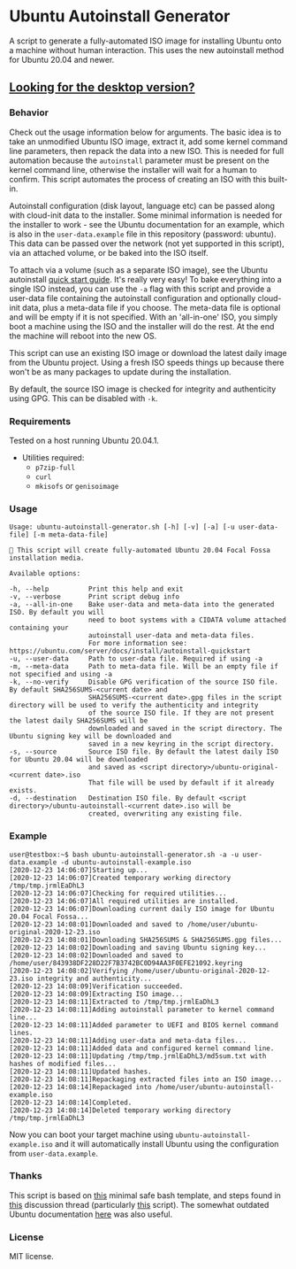 # Ubuntu Autoinstall Generator
A script to generate a fully-automated ISO image for installing Ubuntu onto a machine without human interaction. This uses the new autoinstall method
for Ubuntu 20.04 and newer.

## [Looking for the desktop version?](https://github.com/covertsh/ubuntu-preseed-iso-generator)

### Behavior
Check out the usage information below for arguments. The basic idea is to take an unmodified Ubuntu ISO image, extract it, add some kernel command line parameters, then repack the data into a new ISO. This is needed for full automation because the ```autoinstall``` parameter must be present on the kernel command line, otherwise the installer will wait for a human to confirm. This script automates the process of creating an ISO with this built-in.

Autoinstall configuration (disk layout, language etc) can be passed along with cloud-init data to the installer. Some minimal information is needed for
the installer to work - see the Ubuntu documentation for an example, which is also in the ```user-data.example``` file in this repository (password: ubuntu). This data can be passed over the network (not yet supported in this script), via an attached volume, or be baked into the ISO itself.

To attach via a volume (such as a separate ISO image), see the Ubuntu autoinstall [quick start guide](https://ubuntu.com/server/docs/install/autoinstall-quickstart). It's really very easy! To bake everything into a single ISO instead, you can use the ```-a``` flag with this script and provide a user-data file containing the autoinstall configuration and optionally cloud-init data, plus a meta-data file if you choose. The meta-data file is optional and will be empty if it is not specified. With an 'all-in-one' ISO, you simply boot a machine using the ISO and the installer will do the rest. At the end the machine will reboot into the new OS.

This script can use an existing ISO image or download the latest daily image from the Ubuntu project. Using a fresh ISO speeds things up because there won't be as many packages to update during the installation.

By default, the source ISO image is checked for integrity and authenticity using GPG. This can be disabled with ```-k```.

### Requirements
Tested on a host running Ubuntu 20.04.1.
- Utilities required:
    - ```p7zip-full```
    - ```curl```
    - ```mkisofs``` or ```genisoimage```

### Usage
```
Usage: ubuntu-autoinstall-generator.sh [-h] [-v] [-a] [-u user-data-file] [-m meta-data-file]

💁 This script will create fully-automated Ubuntu 20.04 Focal Fossa installation media.

Available options:

-h, --help          Print this help and exit
-v, --verbose       Print script debug info
-a, --all-in-one    Bake user-data and meta-data into the generated ISO. By default you will
                    need to boot systems with a CIDATA volume attached containing your
                    autoinstall user-data and meta-data files.
                    For more information see: https://ubuntu.com/server/docs/install/autoinstall-quickstart
-u, --user-data     Path to user-data file. Required if using -a
-m, --meta-data     Path to meta-data file. Will be an empty file if not specified and using -a
-k, --no-verify     Disable GPG verification of the source ISO file. By default SHA256SUMS-<current date> and
                    SHA256SUMS-<current date>.gpg files in the script directory will be used to verify the authenticity and integrity
                    of the source ISO file. If they are not present the latest daily SHA256SUMS will be
                    downloaded and saved in the script directory. The Ubuntu signing key will be downloaded and
                    saved in a new keyring in the script directory.
-s, --source        Source ISO file. By default the latest daily ISO for Ubuntu 20.04 will be downloaded
                    and saved as <script directory>/ubuntu-original-<current date>.iso
                    That file will be used by default if it already exists.
-d, --destination   Destination ISO file. By default <script directory>/ubuntu-autoinstall-<current date>.iso will be
                    created, overwriting any existing file.
```

### Example
```
user@testbox:~$ bash ubuntu-autoinstall-generator.sh -a -u user-data.example -d ubuntu-autoinstall-example.iso
[2020-12-23 14:06:07]Starting up...
[2020-12-23 14:06:07]Created temporary working directory /tmp/tmp.jrmlEaDhL3
[2020-12-23 14:06:07]Checking for required utilities...
[2020-12-23 14:06:07]All required utilities are installed.
[2020-12-23 14:06:07]Downloading current daily ISO image for Ubuntu 20.04 Focal Fossa...
[2020-12-23 14:08:01]Downloaded and saved to /home/user/ubuntu-original-2020-12-23.iso
[2020-12-23 14:08:01]Downloading SHA256SUMS & SHA256SUMS.gpg files...
[2020-12-23 14:08:02]Downloading and saving Ubuntu signing key...
[2020-12-23 14:08:02]Downloaded and saved to /home/user/843938DF228D22F7B3742BC0D94AA3F0EFE21092.keyring
[2020-12-23 14:08:02]Verifying /home/user/ubuntu-original-2020-12-23.iso integrity and authenticity...
[2020-12-23 14:08:09]Verification succeeded.
[2020-12-23 14:08:09]Extracting ISO image...
[2020-12-23 14:08:11]Extracted to /tmp/tmp.jrmlEaDhL3
[2020-12-23 14:08:11]Adding autoinstall parameter to kernel command line...
[2020-12-23 14:08:11]Added parameter to UEFI and BIOS kernel command lines.
[2020-12-23 14:08:11]Adding user-data and meta-data files...
[2020-12-23 14:08:11]Added data and configured kernel command line.
[2020-12-23 14:08:11]Updating /tmp/tmp.jrmlEaDhL3/md5sum.txt with hashes of modified files...
[2020-12-23 14:08:11]Updated hashes.
[2020-12-23 14:08:11]Repackaging extracted files into an ISO image...
[2020-12-23 14:08:14]Repackaged into /home/user/ubuntu-autoinstall-example.iso
[2020-12-23 14:08:14]Completed.
[2020-12-23 14:08:14]Deleted temporary working directory /tmp/tmp.jrmlEaDhL3
```

Now you can boot your target machine using ```ubuntu-autoinstall-example.iso``` and it will automatically install Ubuntu using the configuration from ```user-data.example```.

### Thanks
This script is based on [this](https://betterdev.blog/minimal-safe-bash-script-template/) minimal safe bash template, and steps found in [this](https://discourse.ubuntu.com/t/please-test-autoinstalls-for-20-04/15250) discussion thread (particularly [this](https://gist.github.com/s3rj1k/55b10cd20f31542046018fcce32f103e) script).
The somewhat outdated Ubuntu documentation [here](https://help.ubuntu.com/community/LiveCDCustomization#Assembling_the_file_system) was also useful.


### License
MIT license.
